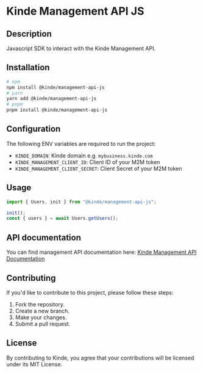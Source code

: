 # Kinde Management API JS

## Description

Javascript SDK to interact with the Kinde Management API.

## Installation

```bash
# npm
npm install @kinde/management-api-js
# yarn
yarn add @kinde/management-api-js
# pnpm
pnpm install @kinde/management-api-js
```

## Configuration

The following ENV variables are required to run the project:

- `KINDE_DOMAIN`: Kinde domain e.g. `mybusiness.kinde.com`
- `KINDE_MANAGEMENT_CLIENT_ID`: Client ID of your M2M token
- `KINDE_MANAGEMENT_CLIENT_SECRET`: Client Secret of your M2M token

## Usage

```js
import { Users, init } from "@kinde/management-api-js";

init();
const { users } = await Users.getUsers();
```

## API documentation
You can find management API documentation here: [Kinde Management API Documentation](https://kinde.com/api/docs/#kinde-management-api)

## Contributing

If you'd like to contribute to this project, please follow these steps:

1. Fork the repository.
2. Create a new branch.
3. Make your changes.
4. Submit a pull request.

## License

By contributing to Kinde, you agree that your contributions will be licensed under its MIT License.
